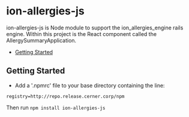 # ion-allergies-js

ion-allergies-js is Node module to support the ion_allergies_engine rails engine. Within this project is the React component called the AllergySummaryApplication.

- [Getting Started](#getting-started)

## Getting Started

- Add a '.npmrc' file to your base directory containing the line:

```
registry=http://repo.release.cerner.corp/npm
```

Then run `npm install ion-allergies-js`
